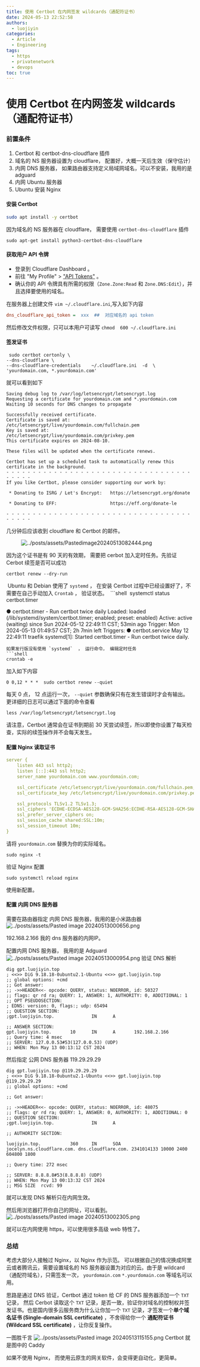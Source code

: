 ```yaml
---
title: 使用 Certbot 在内网签发 wildcards（通配符证书）
date: 2024-05-13 22:52:58
authors:
  - luojiyin
categories:
  - Article
  - Engineering
tags:
  - https
  - privatenetwork
  - devops
toc: true
---
```

# 使用 Certbot 在内网签发 wildcards（通配符证书）

### 前置条件

1.  Certbot 和 certbot-dns-cloudflare 插件
2.  域名的 NS 服务器设置为 cloudflare， 配置好，大概一天后生效（保守估计）
3.  内网 DNS 服务器， 如果路由器支持定义局域网域名，可以不安装，我用的是 adguard
4.  内网 Ubuntu 服务器  
5.  Ubuntu 安装 Nginx

#### 安装 Certbot

``` bash
sudo apt install -y certbot
```

因为域名的 NS 服务器在 cloudflare， 需要使用 `certbot-dns-cloudflare` 插件

``` shell
sudo apt-get install python3-certbot-dns-cloudflare
```

#### 获取用户 API 令牌

- 登录到 Cloudflare Dashboard 。
- 前往 "My Profile" \> ["API Tokens"](https://dash.cloudflare.com/profile/api-tokens) 。
- 确认你的 API 令牌具有所需的权限（`Zone.Zone:Read` 和 `Zone.DNS:Edit`），并且选择要使用的域名。

在服务器上创建文件 `vim ~/.cloudflare.ini`,写入如下内容

``` ini
dns_cloudflare_api_token =  xxx  ##  对应域名的 api token
```

然后修改文件权限，只可以本用户可读写 `chmod  600 ~/.cloudflare.ini`

#### 签发证书

``` shell
 sudo certbot certonly \                                                       --dns-cloudflare \                                                       --dns-cloudflare-credentials    ~/.cloudflare.ini  -d  \                 'yourdomain.com, *.yourdomain.com'
```

就可以看到如下

``` shell
Saving debug log to /var/log/letsencrypt/letsencrypt.log
Requesting a certificate for yourdomain.com and *.yourdomain.com
Waiting 10 seconds for DNS changes to propagate

Successfully received certificate.
Certificate is saved at: /etc/letsencrypt/live/yourdomain.com/fullchain.pem
Key is saved at:         /etc/letsencrypt/live/yourdomain.com/privkey.pem
This certificate expires on 2024-08-10.

These files will be updated when the certificate renews.

Certbot has set up a scheduled task to automatically renew this certificate in the background.
- - - - - - - - - - - - - - - - - - - - - - - - - - - - - - - - - - - - - - - -
If you like Certbot, please consider supporting our work by:

 * Donating to ISRG / Let's Encrypt:   https://letsencrypt.org/donate

 * Donating to EFF:                    https://eff.org/donate-le

- - - - - - - - - - - - - - - - - - - - - - - - - - - - - - - - - - - - - - - -
```

几分钟后应该收到 cloudflare 和 Certbot 的邮件。

<figure>
<img
src="Certbot-issues-wildcards-private-network/6af9d79b7229c6957b734c0920e4c1753af89b3a.png"
title="wikilink" alt="../posts/assets/Pastedimage20240513082444.png" />
<figcaption
aria-hidden="true"></figcaption>
</figure>

因为这个证书是有 90 天的有效期， 需要把 cerbot 加入定时任务。先验证 Cerbot 续签是否可以成功

``` shell
certbot renew --dry-run
```

 Ubuntu 和 Debian 使用了 `systemd` ， 在安装 Certbot 过程中已经设置好了，不需要在自己手动加入 `Crontab` ， 验证状态。
 \`\`\`shell
 systemctl status certbot.timer

● certbot.timer - Run certbot twice daily Loaded: loaded (/lib/systemd/system/certbot.timer; enabled; preset: enabled) Active: active (waiting) since Sun 2024-05-12 22:49:11 CST; 53min ago Trigger: Mon 2024-05-13 01:49:57 CST; 2h 7min left Triggers: ● certbot.service May 12 22:49:11 traefik systemd\[1\]: Started certbot.timer - Run certbot twice daily.

    如果发行版没有使用 `systemd`  ， 运行命令， 编辑定时任务
    ```shell
    crontab -e 

加入如下内容

``` shell
0 0,12 * * *  sudo certbot renew --quiet
```

每天 0 点， 12 点运行一次， `--quiet` 参数确保只有在发生错误时才会有输出。 更详细的日志可以通过下面的命令查看

    less /var/log/letsencrypt/letsencrypt.log

请注意，Certbot 通常会在证书到期前 30 天尝试续签，所以即使你设置了每天检查，实际的续签操作并不会每天发生。

#### 配置 Nginx 读取证书

``` yaml
server {
    listen 443 ssl http2;
    listen [::]:443 ssl http2;
    server_name yourdomain.com www.yourdomain.com;

    ssl_certificate /etc/letsencrypt/live/yourdomain.com/fullchain.pem;
    ssl_certificate_key /etc/letsencrypt/live/yourdomain.com/privkey.pem;

    ssl_protocols TLSv1.2 TLSv1.3;
    ssl_ciphers 'ECDHE-ECDSA-AES128-GCM-SHA256:ECDHE-RSA-AES128-GCM-SHA256:ECDHE-ECDSA-AES256-GCM-SHA384:ECDHE-RSA-AES256-GCM-SHA384:DHE-RSA-AES128-GCM-SHA256:DHE-RSA-AES256-GCM-SHA384';
    ssl_prefer_server_ciphers on;
    ssl_session_cache shared:SSL:10m;
    ssl_session_timeout 10m;
}
```

请将 `yourdomain.com` 替换为你的实际域名。

``` shell
sudo nginx -t
```

验证 Nginx 配置

``` shell
sudo systemctl reload nginx
```

使用新配置。

#### 配置 内网 DNS 服务器

需要在路由器指定 内网 DNS 服务器，我用的是小米路由器
![../posts/assets/Pasted image 20240513000656.png](Certbot-issues-wildcards-private-network/77adb6747a403f1f6b3ab0d66e1e21939b47c885.png "wikilink")

192.168.2.166 我的 dns 服务器的内网IP。

配置内网 DNS 服务器， 我用的是 Adguard
![../posts/assets/Pasted image 20240513000954.png](Certbot-issues-wildcards-private-network/5354869112456c80ee49e77acc2a65fbc0df4c4b.png "wikilink")
验证 DNS 解析

``` shell
dig gpt.luojiyin.top                                                      ; <<>> DiG 9.18.18-0ubuntu2.1-Ubuntu <<>> gpt.luojiyin.top               ;; global options: +cmd                                                  ;; Got answer:                                                           ;; ->>HEADER<<- opcode: QUERY, status: NOERROR, id: 50327                ;; flags: qr rd ra; QUERY: 1, ANSWER: 1, AUTHORITY: 0, ADDITIONAL: 1     ;; OPT PSEUDOSECTION:                                                    ; EDNS: version: 0, flags:; udp: 65494                                   
;; QUESTION SECTION:                                                     
;gpt.luojiyin.top.              IN      A                                

;; ANSWER SECTION:                                                       
gpt.luojiyin.top.       10      IN      A       192.168.2.166            
;; Query time: 4 msec                                                     
;; SERVER: 127.0.0.53#53(127.0.0.53) (UDP)                                
;; WHEN: Mon May 13 00:13:12 CST 2024
```

然后指定 公网 DNS 服务器 119.29.29.29

``` shell
dig gpt.luojiyin.top @119.29.29.29                                           
; <<>> DiG 9.18.18-0ubuntu2.1-Ubuntu <<>> gpt.luojiyin.top @119.29.29.29      
;; global options: +cmd                                                   

;; Got answer:                                                           

;; ->>HEADER<<- opcode: QUERY, status: NOERROR, id: 48075                 
;; flags: qr rd ra; QUERY: 1, ANSWER: 0, AUTHORITY: 1, ADDITIONAL: 0     
;; QUESTION SECTION:                                                      
;gpt.luojiyin.top.              IN      A                                

;; AUTHORITY SECTION:                                                     

luojiyin.top.           360     IN      SOA     jocelyn.ns.cloudflare.com. dns.cloudflare.com. 2341014133 10000 2400 604800 1800                                                              

;; Query time: 272 msec                                                  

;; SERVER: 8.8.8.8#53(8.8.8.8) (UDP)                                     
;; WHEN: Mon May 13 00:13:32 CST 2024                                     
;; MSG SIZE  rcvd: 99
```

就可以发现 DNS 解析只在内网生效。

然后用浏览器打开你自己的网址，可以看到。
![../posts/assets/Pasted image 20240513002305.png](Certbot-issues-wildcards-private-network/a176571864797e95b492f33487e6085947eaa2ec.png "wikilink")

就可以在内网使用 https，可以使用很多高级 web 特性了。

### 总结

考虑大部分人接触过 Nginx，以 Nginx 作为示范。 可以根据自己的情况换成阿里云或者腾讯云，需要设置域名的 NS 服务器设置为对应的云。由于是 wildcard（通配符域名），只需签发一次， `yourdomain.com` `*.yourdomain.com` 等域名可以用。

思路是通过 DNS 验证，Certbot 通过 token 给 CF 的 DNS 服务器添加一个 `TXT` 记录， 然后 Cerbot 读取这个 `TXT` 记录，是否一致，验证你对域名的控制权并签发证书。也是国内很多云服务商为什么让你加一个 `TXT` 记录，才签发一个**单个域名证书 (Single-domain SSL certificate)** ，不舍得给你一个 **通配符证书 (Wildcard SSL certificate)** ，让你反复操作。

一图胜千言
![../posts/assets/Pasted image 20240513115155.png](Certbot-issues-wildcards-private-network/2c730e26d69d603ab2e7458da867f22b4752fee2.png "wikilink")
Certbot 就是图中的 Caddy

如果不使用 Nginx， 而使用云原生的网关软件，会变得更自动化，更简单。
